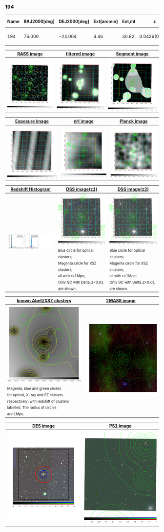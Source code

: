 <div STYLE="page-break-after: always;"></div>

### 194

|Name|RAJ2000[deg]|DEJ2000[deg] |Ext[arcmin]| Ext,ml | z | z_src| C|GC(XSZ,Delta_z<0.01)| GC(OPT,Delta_z<0.01)|GC| R_sig[arcmin] | R500[arcmin] | R500[Mpc]| CRsig[c/s] | CR500[c/s] |L500[1E44 erg/s]|F500[1E-12 erg/s/cm^2]| M500[1E14 Msun]|Tx[keV]|Cnt_sig|Beta|Rc[arcmin]|Comment|Alias|
|---|---|---|---|---|---|------|---|--------|---------|----------|---|---|---|---|---|---|---|---|---|---|---|---|---|---|
|194| 76.000| -24.004| 4.46| 30.82| 0.0426(0.005)| z1, z_opt| S| -| A, N| A, N, PSZ2, W| 13.188| 12.197| 0.615| 0.177(0.036)| 0.175(0.035)| 0.124(0.020)| 2.914(0.464)| 0.69(0.06)| 1.72(0.09)| 72.4| 0.566(-0.050+0.139)| 3.974(-0.901+1.779)| -| t231|

|[RASS image](../image/194/194_img.pdf)|[filtered image](../image/194/194_fil.pdf)|[Segment image](../image/194/194_seg.pdf)|
|-------------------|--------------------|-------------------|
| <img src="../image/194/194_img.png" width="300">  | <img src="../image/194/194_fil.png" width="300">   | <img src="../image/194/194_seg.png" width="300">  |

|[Exposure image](../image/194/194_mex.pdf)| [nH image](../image/194/194_nh.pdf)| [Planck image](../image/194/194_p.pdf)|
|-------------------|--------------------|-------------------|
|<img src="../image/194/194_mex.png" width="300">   | <img src="../image/194/194_nh.png" width="300">    | <img src="../image/194/194_p.png" width="300"> |

|[Redshift Histogram](../image/194/194_zg.pdf) | [DSS image(z1)](../image/194/194_dss_z1.pdf)      |  [DSS image(z2)](../image/194/194_dss_z2.pdf)    |
|-------------------|--------------------|-------------------|
|<img src="../image/194/194_zg.png" width="300"> |<img src="../image/194/194_dss_z1.png" width="300"> <sub><br>Blue circle for optical clusters; <br>Magenta circle for XSZ clusters; <br>all with r=1Mpc; <br>Only GC with Delta_z<0.01 are shown. </sub>| <img src="../image/194/194_dss_z2.png" width="300"><sub><br>Blue circle for optical clusters; <br>Magenta circle for XSZ clusters; <br>all with r=1Mpc; <br>Only GC with Delta_z<0.01 are shown. </sub> |

|[known Abell/XSZ clusters](../image/194/194_gc.pdf) | [2MASS image](../image/194/194_2mass.pdf)      |
|-------------------|-------------------|
|<img src=../image/194/194_gc.png width="300"> <br><sub>Magenta, blue and green circles <br>for optical, X-ray and SZ clusters <br>respectively, with redshift of clusters <br>labelled. The radius of circles <br>are 1Mpc.</sub>|<img src="../image/194/194_2mass.png" width="300">  |

|[DES image](../image/194/194_des.pdf)   |[PS1 image](../image/194/194_ps1.pdf)            |
|-------------------|-------------------|
| <img src="../image/194/194_des.pdf" width="300">  | <img src="../image/194/194_ps1.pdf" width="300">  |
